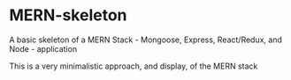 # MERN-skeleton
A basic skeleton of a MERN Stack - Mongoose, Express, React/Redux, and Node -  application

This is a very minimalistic approach, and display, of the MERN stack

